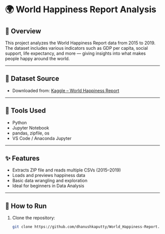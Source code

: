 # 🌍 World Happiness Report Analysis

## 📖 Overview

This project analyzes the World Happiness Report data from 2015 to 2019. The dataset includes various indicators such as GDP per capita, social support, life expectancy, and more — giving insights into what makes people happy around the world.

---

## 📁 Dataset Source

- Downloaded from: [Kaggle – World Happiness Report](https://www.kaggle.com/datasets/unsdsn/world-happiness)

---

## 🔧 Tools Used

- Python
- Jupyter Notebook
- pandas, zipfile, os
- VS Code / Anaconda Jupyter

---

## ✨ Features

- Extracts ZIP file and reads multiple CSVs (2015–2019)
- Loads and previews happiness data
- Basic data wrangling and exploration
- Ideal for beginners in Data Analysis

---

## 🚀 How to Run

1. Clone the repository:
   ```bash
   git clone https://github.com/dhanushkaputty/World_Happiness-Report.git
